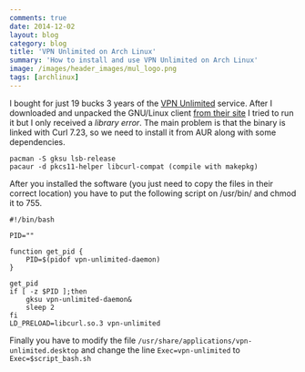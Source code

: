 ```yaml
---
comments: true
date: 2014-12-02
layout: blog
category: blog
title: 'VPN Unlimited on Arch Linux'
summary: 'How to install and use VPN Unlimited on Arch Linux'
image: /images/header_images/mul_logo.png
tags: [archlinux]
---
```


I bought for just 19 bucks 3 years of the [VPN Unlimited](https://www.vpnunlimitedapp.com/) service.
After I downloaded and unpacked the GNU/Linux client [from their site](https://www.vpnunlimitedapp.com/downloads) I tried to run it but I only received a *library error*.
The main problem is that the binary is linked with Curl 7.23, so we need to install it from AUR along with some dependencies.
	
	pacman -S gksu lsb-release
	pacaur -d pkcs11-helper libcurl-compat (compile with makepkg)

After you installed the software (you just need to copy the files in their correct location) you have to put the following script on /usr/bin/ and chmod it to 755.

	#!/bin/bash

	PID=""
	
	function get_pid {
		PID=$(pidof vpn-unlimited-daemon)
	}
	
	get_pid
	if [ -z $PID ];then
		gksu vpn-unlimited-daemon&
		sleep 2
	fi
	LD_PRELOAD=libcurl.so.3 vpn-unlimited

Finally you have to modify the file `/usr/share/applications/vpn-unlimited.desktop` and change the line `Exec=vpn-unlimited` to `Exec=$script_bash.sh`